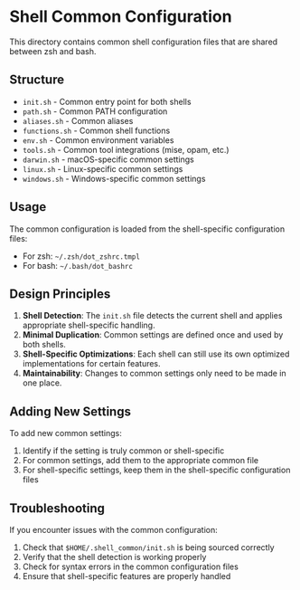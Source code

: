 # Shell Common Configuration

This directory contains common shell configuration files that are shared between zsh and bash.

## Structure

- `init.sh` - Common entry point for both shells
- `path.sh` - Common PATH configuration
- `aliases.sh` - Common aliases
- `functions.sh` - Common shell functions
- `env.sh` - Common environment variables
- `tools.sh` - Common tool integrations (mise, opam, etc.)
- `darwin.sh` - macOS-specific common settings
- `linux.sh` - Linux-specific common settings
- `windows.sh` - Windows-specific common settings

## Usage

The common configuration is loaded from the shell-specific configuration files:

- For zsh: `~/.zsh/dot_zshrc.tmpl`
- For bash: `~/.bash/dot_bashrc`

## Design Principles

1. **Shell Detection**: The `init.sh` file detects the current shell and applies appropriate shell-specific handling.
2. **Minimal Duplication**: Common settings are defined once and used by both shells.
3. **Shell-Specific Optimizations**: Each shell can still use its own optimized implementations for certain features.
4. **Maintainability**: Changes to common settings only need to be made in one place.

## Adding New Settings

To add new common settings:

1. Identify if the setting is truly common or shell-specific
2. For common settings, add them to the appropriate common file
3. For shell-specific settings, keep them in the shell-specific configuration files

## Troubleshooting

If you encounter issues with the common configuration:

1. Check that `$HOME/.shell_common/init.sh` is being sourced correctly
2. Verify that the shell detection is working properly
3. Check for syntax errors in the common configuration files
4. Ensure that shell-specific features are properly handled
